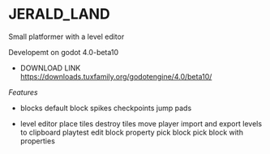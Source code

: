 # JERALD_LAND

Small platformer with a level editor

Developemt on godot 4.0-beta10
- DOWNLOAD LINK https://downloads.tuxfamily.org/godotengine/4.0/beta10/

_Features_

- blocks
  default block
  spikes
  checkpoints
  jump pads

- level editor
  place tiles
  destroy tiles
  move player
  import and export levels to clipboard
  playtest
  edit block property
  pick block
  pick block with properties

